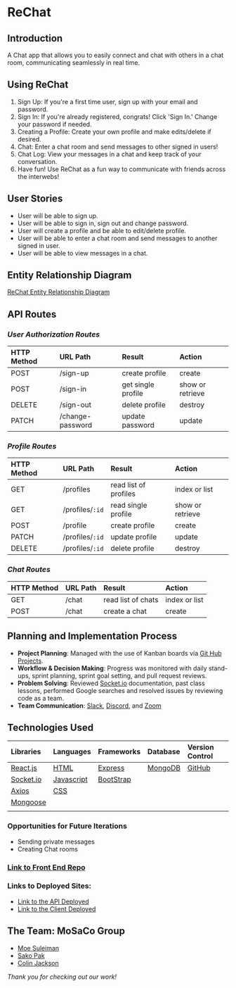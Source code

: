 # ReChat
## Introduction
A Chat app that allows you to easily connect and chat with others in a chat room, communicating seamlessly in real time.
## Using ReChat
1. Sign Up: If you're a first time user, sign up with your email and password.
2. Sign In: If you're already registered, congrats! Click 'Sign In.' Change your password if needed.
3. Creating a Profile: Create your own profile and make edits/delete if desired.
4. Chat: Enter a chat room and send messages to other signed in users!
5. Chat Log: View your messages in a chat and keep track of your conversation.
6. Have fun! Use ReChat as a fun way to communicate with friends across the interwebs!



## User Stories    
- User will be able to sign up.
- User will be able to sign in, sign out and change password.
- User will create a profile and be able to edit/delete profile.
- User will be able to enter a chat room and send messages to another signed in user.
- User will be able to view messages in a chat.

## Entity Relationship Diagram
<a href="https://imgur.com/a/KT4BnJ5" target="_blank">ReChat Entity Relationship Diagram</a>

## API Routes

### _User Authorization Routes_

| HTTP Method   | URL Path        | Result               | Action           |
|:--------------|:----------------|:---------------------|:-----------------|
| POST          | /sign-up        | create profile       | create           |
| POST          | /sign-in        | get single profile   | show or retrieve |
| DELETE        | /sign-out       | delete profile       | destroy          |
| PATCH         | /change-password| update password      | update           |


### _Profile Routes_

| HTTP Method   | URL Path        | Result               | Action           |
|:--------------|:----------------|:---------------------|:-----------------|
| GET           | /profiles       | read list of profiles| index or list    |
| GET           | /profiles/`:id` | read single profile  | show or retrieve |
| POST          | /profile        | create profile       | create           |
| PATCH         | /profiles/`:id` | update profile       | update           |
| DELETE        | /profiles/`:id` | delete profile       | destroy          |

### _Chat Routes_

| HTTP Method   | URL Path        | Result               | Action           |
|:--------------|:----------------|:---------------------|:-----------------|
| GET           | /chat           | read list of chats   | index or list    |
| POST          | /chat           | create a chat        | create           |

## Planning and Implementation Process

  - **Project Planning**: Managed with the use of Kanban boards via [Git Hub Projects](https://docs.github.com/en/issues/organizing-your-work-with-project-boards).
  - **Workflow & Decision Making**: Progress was monitored with daily stand-ups, sprint planning, sprint goal setting, and pull request reviews.
  - **Problem Solving**: Reviewed [Socket.io](https://socket.io/) documentation, past class lessons, performed Google searches and resolved issues by reviewing code as a team.
  - **Team Communication**: [Slack](https://slack.com/), [Discord](https://discord.com/), and [Zoom](https://zoom.us/)


## Technologies Used

|    Libraries      | Languages        | Frameworks              | Database          | Version Control
|:-----------------------------------------|:----------------|:---------------------|:-----------------|:-----------------|
| [React.js](https://reactjs.org/)       |    [HTML](https://developer.mozilla.org/en-US/docs/Web/HTML)        |  [Express](https://expressjs.com/) | [MongoDB](https://www.mongodb.com/)   | [GitHub](https://github.com/) |
|   [Socket.io](https://socket.io/)        | [Javascript](https://www.javascript.com/)          | [BootStrap](https://getbootstrap.com/)       |           |
|  [Axios](https://www.npmjs.com/package/axios)         | [CSS](https://developer.mozilla.org/en-US/docs/Web/CSS)          |        |          |
|    [Mongoose](https://mongoosejs.com/)        |           |        |         |
|          |          |       |         |


  
### Opportunities for Future Iterations
- Sending private messages
- Creating Chat rooms


### [Link to Front End Repo](https://github.com/MoSaCo-Group/chat-app-react-front)
### Links to Deployed Sites:
- [Link to the API Deployed](https://sleepy-river-31745.herokuapp.com/)
- [Link to the Client Deployed](https://mosaco-group.github.io/chat-app-react-front/)

## The Team: MoSaCo Group
-  <a href="https://github.com/ms00l" target="_blank">Moe Suleiman</a>
- <a href="https://github.com/SakoPak" target="_blank">Sako Pak</a>
- <a href="https://github.com/Jackson916" target="_blank">Colin Jackson</a>

_Thank you for checking out our work!_